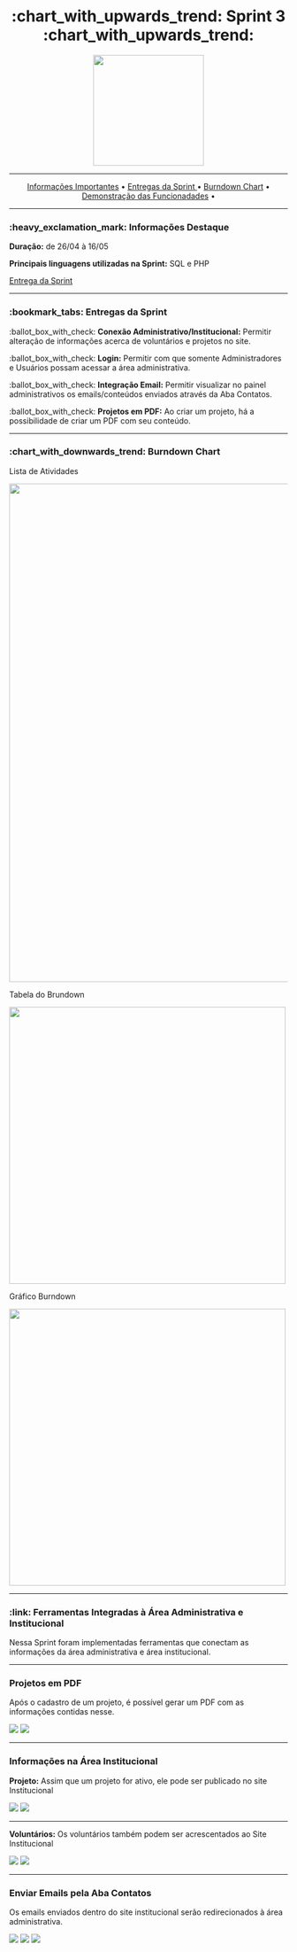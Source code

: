 <h1 align="center">:chart_with_upwards_trend: Sprint 3 :chart_with_upwards_trend:</h1>
<p align="center">
  <img src="https://github.com/UniversalDevs/Projeto_API/blob/main/Documentos/Sprint3.PNG" width="200"/>
</p>
<hr>
<p align="center">
  <a href ="https://github.com/UniversalDevs/Projeto_API#-dart-objetivos-do-projeto"> Informações Importantes</a>  • 
  <a href ="https://github.com/UniversalDevs/Projeto_API/blob/main/Sprint%202/README.md#bookmark_tabs-entregas-da-sprint">Entregas da Sprint </a>  •
  <a href ="https://github.com/UniversalDevs/Projeto_API#-dart-objetivos-do-projeto"> Burndown Chart</a>  • 
  <a href ="https://github.com/UniversalDevs/Projeto_API#-dart-objetivos-do-projeto"> Demonstração das Funcionadades</a>  • 
</p>
<hr>

<h3>:heavy_exclamation_mark: Informações Destaque</h3>
<p><strong> Duração:</strong> de 26/04 à 16/05</p>
<p><strong> Principais linguagens utilizadas na Sprint:</strong> SQL e PHP</p>
<a href="https://github.com/UniversalDevs/Projeto_API/tree/main/backend">Entrega da Sprint</a>
<hr>
<h3>:bookmark_tabs: Entregas da Sprint</h3>

<p>:ballot_box_with_check: <strong>Conexão Administrativo/Institucional:</strong> Permitir alteração de informações acerca de voluntários e projetos no site.</p>
<p>:ballot_box_with_check: <strong>Login:</strong> Permitir com que somente Administradores e Usuários possam acessar a área administrativa.</p>
<p>:ballot_box_with_check: <strong>Integração Email:</strong> Permitir visualizar no painel administrativos os emails/conteúdos  enviados através da Aba Contatos.</p>
<p>:ballot_box_with_check: <strong>Projetos em PDF:</strong> Ao criar um projeto, há a possibilidade de criar um PDF com seu conteúdo.</p>

<hr>

<h3>:chart_with_downwards_trend: Burndown Chart </h3>
<p>Lista de Atividades</p>
<img src="https://github.com/UniversalDevs/Projeto_API/blob/main/Documentos/Sprint3/ListaDeAtividades_Sprint%233.PNG" width="900"/>
<p>Tabela do Brundown</p>
<img src="https://github.com/UniversalDevs/Projeto_API/blob/main/Documentos/Sprint3/TabelaDoBurndown_Sprint%233.PNG" width="500"/>
<p>Gráfico Burndown</p>
<img src="https://github.com/UniversalDevs/Projeto_API/blob/main/Documentos/Burndowns/BurndownSprint%233.PNG" width="500"/>
<hr>

<h3>:link: Ferramentas Integradas à Área Administrativa e Institucional</h3>
<p> Nessa Sprint foram implementadas ferramentas que conectam as informações da área administrativa e área institucional.</p>
<hr>

<h3>Projetos em PDF</h3>
<p> Após o cadastro de um projeto, é possível gerar um PDF com as informações contidas nesse.</p>
<img src="https://github.com/UniversalDevs/Projeto_API/blob/main/Gifs/ProjetoPDF1.gif"/>
<img src="https://github.com/UniversalDevs/Projeto_API/blob/main/Gifs/ProjetoNoSite2.gif"/>
<hr>

<h3>Informações na Área Institucional</h3>
<p><strong> Projeto:</strong> Assim que um projeto for ativo, ele pode ser publicado no site Institucional</p>
<img src="https://github.com/UniversalDevs/Projeto_API/blob/main/Gifs/ProjetoNoSite2.gif"/>
<img src="https://github.com/UniversalDevs/Projeto_API/blob/main/Gifs/ProjetoNoSite1.gif"/>
<hr>

<p><strong> Voluntários:</strong> Os voluntários também podem ser acrescentados ao Site Institucional</p>
<img src="https://github.com/UniversalDevs/Projeto_API/blob/main/Gifs/VoluntarioNoSite2.gif"/>
<img src="https://github.com/UniversalDevs/Projeto_API/blob/main/Gifs/VoluntarioNoSite2.gif"/>
<hr>

<h3>Enviar Emails pela Aba Contatos</h3>
<p> Os emails enviados dentro do site institucional serão redirecionados à área administrativa.</p>
<img src="https://github.com/UniversalDevs/Projeto_API/blob/main/Gifs/EnviarEmailContatos1.gif"/>
<img src="https://github.com/UniversalDevs/Projeto_API/blob/main/Gifs/EnviarEmailContatos2.gif"/>
<img src="https://github.com/UniversalDevs/Projeto_API/blob/main/Gifs/EnviarEmailContatos3.gif"/>
